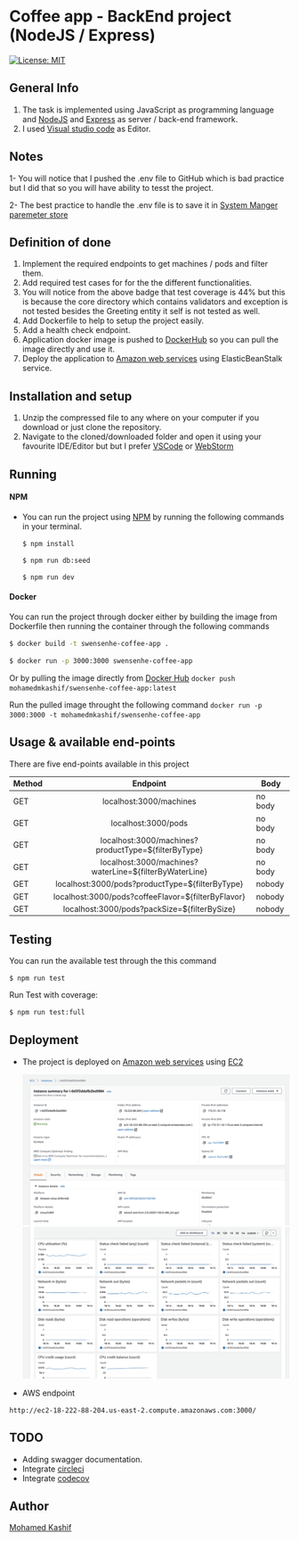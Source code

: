 # Coffee app - BackEnd project (NodeJS / Express)

[![License: MIT](https://img.shields.io/badge/License-MIT-yellow.svg)](https://opensource.org/licenses/MIT)


## General Info
1. The task is implemented using JavaScript as programming language and [NodeJS](https://nodejs.org/en/) and [Express](https://expressjs.com/) as server / back-end framework.
2. I used [Visual studio code](https://code.visualstudio.com/) as Editor.

## Notes
1- You will notice that I pushed the .env file to GitHub which is bad practice but I did that so you will have ability to tesst the project.

2- The best practice to handle the .env file is to save it in [System Manger paremeter store](https://docs.aws.amazon.com/systems-manager/latest/userguide/systems-manager-parameter-store.html) 


## Definition of done
1. Implement the required endpoints to get machines / pods and filter them.
2. Add required test cases for for the the different functionalities.
3. You will notice from the above badge that test coverage is 44% but this is because the core directory which contains validators and exception is not tested besides the Greeting entity it self is not tested as well.
4. Add Dockerfile to help to setup the project easily.
5. Add a health check endpoint.
6. Application docker image is pushed to [DockerHub](https://hub.docker.com/) so you can pull the image directly and use it.
7. Deploy the application to [Amazon web services](https://aws.amazon.com/) using ElasticBeanStalk service.


## Installation and setup
1. Unzip the compressed file to any where on your computer if you download or just clone the repository.
2. Navigate to the cloned/downloaded folder and open it using your favourite IDE/Editor but but I prefer [VSCode](https://code.visualstudio.com/) or [WebStorm](https://www.jetbrains.com/webstorm/)


## Running

#### NPM
- You can run the project using [NPM](https://www.npmjs.com/) by running the following commands in your terminal.
    ```
    $ npm install
    ```
    ```
    $ npm run db:seed
    ```
    ```
    $ npm run dev
    ```

#### Docker
You can run the project through docker either by building the image from Dockerfile then running the container through the following commands
```sh
$ docker build -t swensenhe-coffee-app .
```
```sh
$ docker run -p 3000:3000 swensenhe-coffee-app
```
 Or by pulling the image directly from [Docker Hub](https://hub.docker.com/) 
 `docker push mohamedmkashif/swensenhe-coffee-app:latest`

Run the pulled image throught the following command  `docker run -p 3000:3000 -t mohamedmkashif/swensenhe-coffee-app`

## Usage & available end-points

There are five end-points available in this project

| Method        | Endpoint                                                | Body            |
| ------------- |:-------------------------------------------------------:| --------------- |   
| GET           | localhost:3000/machines                                 | no body         |
| GET           | localhost:3000/pods                                     | no body         |
| GET           | localhost:3000/machines?productType=${filterByType}     | no body         |
| GET           | localhost:3000/machines?waterLine=${filterByWaterLine}  | no body         |
| GET           | localhost:3000/pods?productType=${filterByType}         | nobody          |
| GET           | localhost:3000/pods?coffeeFlavor=${filterByFlavor}      | nobody          |
| GET           | localhost:3000/pods?packSize=${filterBySize}            | nobody          |


## Testing
You can run the available test through the this command 
```
$ npm run test
```

Run Test with coverage:
```sh
$ npm run test:full
```

## Deployment
* The project is deployed on [Amazon web services](https://aws.amazon.com/) using [EC2](https://aws.amazon.com/ec2/) 

    ![AWS deployment](/docs/aws-ec2-dashboard.png)
    ![AWS deployment](/docs/aws-ec2-monitoring.png)

* AWS endpoint 
```
http://ec2-18-222-88-204.us-east-2.compute.amazonaws.com:3000/
```

## TODO
- Adding swagger documentation.
- Integrate [circleci](https://circleci.com/)
- Integrate [codecov](https://codecov.io/) 

## Author
[Mohamed Kashif](mailto:mohammedd.kashiff@gmail.com)
